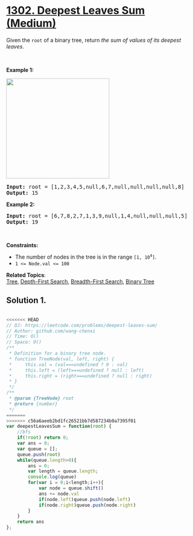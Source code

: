 # [1302. Deepest Leaves Sum (Medium)](https://leetcode.com/problems/deepest-leaves-sum/)

Given the <code>root</code> of a binary tree, return <em>the sum of values of its deepest leaves</em>.
<p>&nbsp;</p>
<p><strong>Example 1:</strong></p>
<img alt="" src="https://assets.leetcode.com/uploads/2019/07/31/1483_ex1.png" style="width: 273px; height: 265px;">
<pre><strong>Input:</strong> root = [1,2,3,4,5,null,6,7,null,null,null,null,8]
<strong>Output:</strong> 15
</pre>

<p><strong>Example 2:</strong></p>

<pre><strong>Input:</strong> root = [6,7,8,2,7,1,3,9,null,1,4,null,null,null,5]
<strong>Output:</strong> 19
</pre>

<p>&nbsp;</p>
<p><strong>Constraints:</strong></p>

<ul>
	<li>The number of nodes in the tree is in the range <code>[1, 10<sup>4</sup>]</code>.</li>
	<li><code>1 &lt;= Node.val &lt;= 100</code></li>
</ul>


**Related Topics**:  
[Tree](https://leetcode.com/tag/tree/), [Depth-First Search](https://leetcode.com/tag/depth-first-search/), [Breadth-First Search](https://leetcode.com/tag/breadth-first-search/), [Binary Tree](https://leetcode.com/tag/binary-tree/)

## Solution 1.

```js

<<<<<<< HEAD
// OJ: https://leetcode.com/problems/deepest-leaves-sum/
// Author: github.com/wang-chenxi
// Time: O()
// Space: O()
/**
 * Definition for a binary tree node.
 * function TreeNode(val, left, right) {
 *     this.val = (val===undefined ? 0 : val)
 *     this.left = (left===undefined ? null : left)
 *     this.right = (right===undefined ? null : right)
 * }
 */
/**
 * @param {TreeNode} root
 * @return {number}
 */
=======
>>>>>>> c56a6aeeb2bd1fc26521bb7d587234b0a7395f01
var deepestLeavesSum = function(root) {
    //bfs 
    if(!root) return 0;
    var ans = 0;
    var queue = [];
    queue.push(root)
    while(queue.length>0){
        ans = 0;
        var length = queue.length;
        console.log(queue)
        for(var i = 0;i<length;i++){
            var node = queue.shift()
            ans += node.val
            if(node.left)queue.push(node.left)
            if(node.right)queue.push(node.right)
        }
    }
    return ans
};

```
